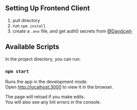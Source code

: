 ## Setting Up Frontend Client

1. pull directory
2. run `npm install`
3. create a `.env` file, and get auth0 secrets from [@Davidcwh](https://github.com/Davidcwh)

## Available Scripts

In the project directory, you can run:

### `npm start`

Runs the app in the development mode.\
Open [http://localhost:3000](http://localhost:3000) to view it in the browser.

The page will reload if you make edits.\
You will also see any lint errors in the console.